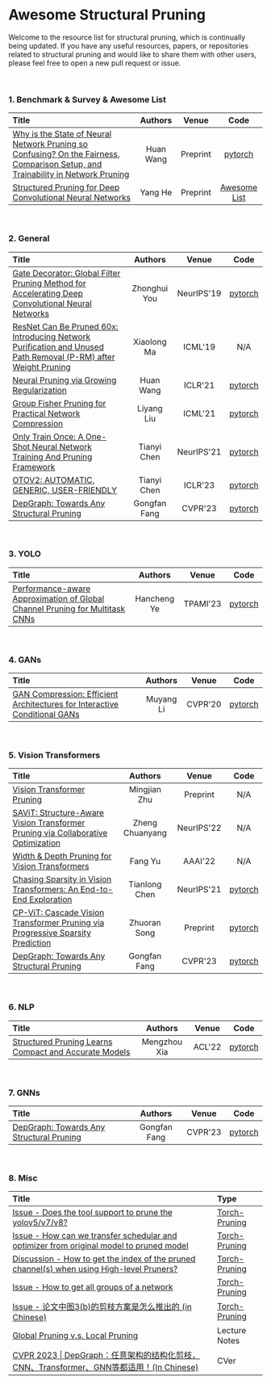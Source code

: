 # Awesome Structural Pruning

Welcome to the resource list for structural pruning, which is continually being updated. If you have any useful resources, papers, or repositories related to structural pruning and would like to share them with other users, please feel free to open a new pull request or issue.

<br>

### 1. Benchmark & Survey & Awesome List

| Title | Authors | Venue | Code | 
|:--    |:--:  |:--:    |:--: |
| [Why is the State of Neural Network Pruning so Confusing? On the Fairness, Comparison Setup, and Trainability in Network Pruning]()  |   Huan Wang  | Preprint | [pytorch](https://github.com/MingSun-Tse/Why-the-State-of-Pruning-so-Confusing)   |
| [Structured Pruning for Deep Convolutional Neural Networks](https://arxiv.org/abs/2303.00566) | Yang He | Preprint | [Awesome List](https://github.com/he-y/Awesome-Pruning) |

<br>

### 2. General

| Title | Authors | Venue | Code | 
|:--    |:--:  |:--:    |:--: |
| [Gate Decorator: Global Filter Pruning Method for Accelerating Deep Convolutional Neural Networks](https://arxiv.org/abs/1909.08174) | Zhonghui You | NeurIPS'19 | [pytorch](https://github.com/youzhonghui/gate-decorator-pruning) |
| [ResNet Can Be Pruned 60x: Introducing Network Purification and Unused Path Removal (P-RM) after Weight Pruning](https://arxiv.org/pdf/1905.00136.pdf) | Xiaolong Ma | ICML'19 | N/A |
| [Neural Pruning via Growing Regularization](https://arxiv.org/abs/2012.09243) | Huan Wang | ICLR'21 | [pytorch](https://github.com/mingsun-tse/regularization-pruning) |
| [Group Fisher Pruning for Practical Network Compression](https://arxiv.org/abs/2108.00708) |  Liyang Liu | ICML'21 | [pytorch](https://github.com/jshilong/FisherPruning) | 
| [Only Train Once: A One-Shot Neural Network Training And Pruning Framework](https://papers.nips.cc/paper/2021/hash/a376033f78e144f494bfc743c0be3330-Abstract.html) | Tianyi Chen | NeurIPS'21 |  [pytorch](https://github.com/tianyic/only_train_once) |
| [OTOV2: AUTOMATIC, GENERIC, USER-FRIENDLY](https://openreview.net/pdf?id=7ynoX1ojPMt) | Tianyi Chen | ICLR'23 | [pytorch](https://github.com/tianyic/only_train_once) |
| [DepGraph: Towards Any Structural Pruning](https://arxiv.org/abs/2301.12900) | Gongfan Fang | CVPR'23 | [pytorch](https://github.com/VainF/Torch-Pruning) |

<br>

### 3. YOLO

| Title | Authors | Venue | Code | 
|:--    |:--:  |:--:    |:--: |
| [Performance-aware Approximation of Global Channel Pruning for Multitask CNNs](https://arxiv.org/abs/1909.08174) | Hancheng Ye | TPAMI'23 | [pytorch](https://github.com/HankYe/PAGCP) |

<br>

### 4. GANs

| Title | Authors | Venue | Code | 
|:--    |:--:  |:--:    |:--: |
| [GAN Compression: Efficient Architectures for Interactive Conditional GANs](https://arxiv.org/abs/2003.08936) | Muyang Li | CVPR'20 | [pytorch](https://github.com/mit-han-lab/gan-compression-dynamic) |

<br>

### 5. Vision Transformers

| Title | Authors | Venue | Code | 
|:--    |:--:  |:--:    |:--: |
| [Vision Transformer Pruning](https://arxiv.org/abs/2104.08500) | Mingjian Zhu | Preprint | N/A |
| [SAViT: Structure-Aware Vision Transformer Pruning via Collaborative Optimization](https://openreview.net/forum?id=w5DacXWzQ-Q) | Zheng Chuanyang | NeurIPS'22 | N/A |
| [Width & Depth Pruning for Vision Transformers](https://ojs.aaai.org/index.php/AAAI/article/view/20222) | Fang Yu | AAAI'22 | N/A |
| [Chasing Sparsity in Vision Transformers: An End-to-End Exploration](https://arxiv.org/abs/2106.04533) | Tianlong Chen | NeurIPS'21 | [pytorch](https://github.com/VITA-Group/SViTE) |
| [CP-ViT: Cascade Vision Transformer Pruning via Progressive Sparsity Prediction](https://arxiv.org/abs/2203.04570) | Zhuoran Song | Preprint  | [pytorch](https://github.com/ok858ok/CP-ViT) |
| [DepGraph: Towards Any Structural Pruning](https://arxiv.org/abs/2301.12900) | Gongfan Fang | CVPR'23 | [pytorch](https://github.com/VainF/Torch-Pruning) |

<br>

### 6. NLP

| Title | Authors | Venue | Code | 
|:--    |:--:  |:--:    |:--: |
| [Structured Pruning Learns Compact and Accurate Models](https://arxiv.org/abs/2204.00408) | Mengzhou Xia | ACL'22 | [pytorch](https://github.com/princeton-nlp/CoFiPruning) | 

<br>

### 7. GNNs

| Title | Authors | Venue | Code | 
|:--    |:--:  |:--:    |:--: |
| [DepGraph: Towards Any Structural Pruning](https://arxiv.org/abs/2301.12900) | Gongfan Fang | CVPR'23 | [pytorch](https://github.com/VainF/Torch-Pruning) |


<br>

### 8. Misc

| Title | Type |
|:--    | :-- |
| [Issue - Does the tool support to prune the yolov5/v7/v8?](https://github.com/VainF/Torch-Pruning/issues/100) | [Torch-Pruning](https://github.com/VainF/Torch-Pruning) |
| [Issue - How can we transfer schedular and optimizer from original model to pruned model](https://github.com/VainF/Torch-Pruning/issues/120) | [Torch-Pruning](https://github.com/VainF/Torch-Pruning) |
| [Discussion - How to get the index of the pruned channel(s) when using High-level Pruners?](https://github.com/VainF/Torch-Pruning/discussions/116#discussioncomment-5426178) | [Torch-Pruning](https://github.com/VainF/Torch-Pruning) |
| [Issue - How to get all groups of a network](https://github.com/VainF/Torch-Pruning/issues/109) |[Torch-Pruning](https://github.com/VainF/Torch-Pruning)| 
| [Issue - 论文中图3(b)的剪枝方案是怎么推出的 (in Chinese)](https://github.com/VainF/Torch-Pruning/issues/115) | [Torch-Pruning](https://github.com/VainF/Torch-Pruning) |
| [Global Pruning v.s. Local Pruning](https://www.cs.princeton.edu/courses/archive/spring21/cos598D/lectures/pruning.pdf) | Lecture Notes |
| [CVPR 2023 \| DepGraph：任意架构的结构化剪枝，CNN、Transformer、GNN等都适用！(In Chinese)](https://mp.weixin.qq.com/s/Ux-yuaKokGGhUkfF491ZYw) | CVer |
